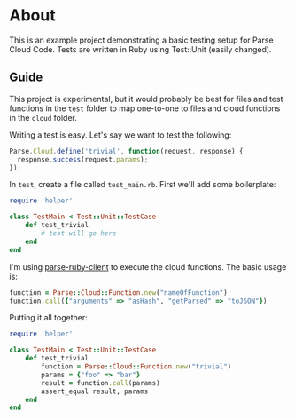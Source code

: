 # About

This is an example project demonstrating a basic testing setup for Parse Cloud Code. Tests are written in Ruby using Test::Unit (easily changed).

## Guide

This project is experimental, but it would probably be best for files and test functions in the `test` folder to map one-to-one to files and cloud functions in the `cloud` folder.

Writing a test is easy. Let's say we want to test the following:

```javascript
Parse.Cloud.define('trivial', function(request, response) {
  response.success(request.params);
});
```

In `test`, create a file called `test_main.rb`. First we'll add some boilerplate:

```ruby
require 'helper'

class TestMain < Test::Unit::TestCase
	def test_trivial
		# test will go here
	end
end
```

I'm using [parse-ruby-client](http://github.com/adelevie/parse-ruby-client) to execute the cloud functions. The basic usage is:

```ruby
function = Parse::Cloud::Function.new("nameOfFunction")
function.call({"arguments" => "asHash", "getParsed" => "toJSON"})
```

Putting it all together:

```ruby
require 'helper'

class TestMain < Test::Unit::TestCase
	def test_trivial
		function = Parse::Cloud::Function.new("trivial")
		params = {"foo" => "bar"}
		result = function.call(params)
		assert_equal result, params
	end
end
```